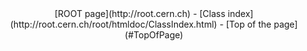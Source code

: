 <center>
[ROOT page](http://root.cern.ch) - [Class index](http://root.cern.ch/root/htmldoc/ClassIndex.html) - 
[Top of the page](#TopOfPage)
</center>

